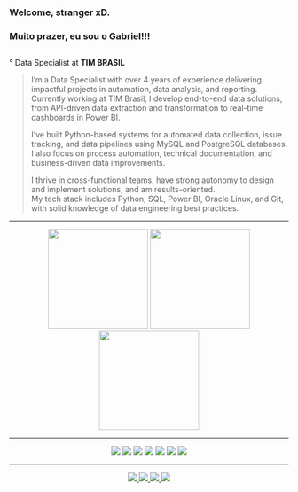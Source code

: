 ### Welcome, stranger xD.  
### Muito prazer, eu sou o Gabriel!!!

##

<p>° Data Specialist at <strong>TIM BRASIL</strong></p>

> I’m a Data Specialist with over 4 years of experience delivering impactful projects in automation, data analysis, and reporting.  
> Currently working at TIM Brasil, I develop end-to-end data solutions, from API-driven data extraction and transformation to real-time dashboards in Power BI.  
>  
> I’ve built Python-based systems for automated data collection, issue tracking, and data pipelines using MySQL and PostgreSQL databases.  
> I also focus on process automation, technical documentation, and business-driven data improvements.  
>  
> I thrive in cross-functional teams, have strong autonomy to design and implement solutions, and am results-oriented.  
> My tech stack includes Python, SQL, Power BI, Oracle Linux, and Git, with solid knowledge of data engineering best practices.

---

<!-- GITHUB STATUS CARDS EM LINHA -->

<p align="center">
  <img height="180em" src="https://github-readme-stats.vercel.app/api/top-langs/?username=GabrielFrat&theme=dracula&layout=compact&hide_border=true"/>
  <img height="180em" src="https://github-readme-stats.vercel.app/api?username=GabrielFrat&show_icons=true&theme=dracula&hide_border=true&count_private=true"/>
  <img height="180em" src="https://github-readme-streak-stats.herokuapp.com/?user=GabrielFrat&theme=dracula&hide_border=true"/>
</p>

---

<!-- BADGES DE TECNOLOGIAS -->

<p align="center">
  <img src="https://img.shields.io/badge/Python-3776AB?style=for-the-badge&logo=python&logoColor=white"/>
  <img src="https://img.shields.io/badge/SQL-003B57?style=for-the-badge&logo=postgresql&logoColor=white"/>
  <img src="https://img.shields.io/badge/PowerBI-F2C811?style=for-the-badge&logo=powerbi&logoColor=black"/>
  <img src="https://img.shields.io/badge/MySQL-005C84?style=for-the-badge&logo=mysql&logoColor=white"/>
  <img src="https://img.shields.io/badge/PostgreSQL-316192?style=for-the-badge&logo=postgresql&logoColor=white"/>
  <img src="https://img.shields.io/badge/Linux-FCC624?style=for-the-badge&logo=linux&logoColor=black"/>
  <img src="https://img.shields.io/badge/Git-F05032?style=for-the-badge&logo=git&logoColor=white"/>
</p>

---

<!-- LINKS SOCIAIS -->

<p align="center">
  <a href="https://www.instagram.com/gfratts/" target="_blank">
    <img src="https://img.shields.io/badge/-Instagram-%23E4405F?style=for-the-badge&logo=instagram&logoColor=white"/>
  </a>
  <a href="https://twitter.com/GabsFratucci" target="_blank">
    <img src="https://img.shields.io/badge/Twitter-1DA1F2?style=for-the-badge&logo=twitter&logoColor=white"/>
  </a>
  <a href="mailto:gabrielfrat@hotmail.com">
    <img src="https://img.shields.io/badge/Microsoft_Outlook-0078D4?style=for-the-badge&logo=microsoft-outlook&logoColor=white"/>
  </a>
  <a href="https://www.linkedin.com/in/gabriel-fratucci-dos-reis-7838611b6/" target="_blank">
    <img src="https://img.shields.io/badge/-LinkedIn-%230077B5?style=for-the-badge&logo=linkedin&logoColor=white"/>
  </a>
</p>
